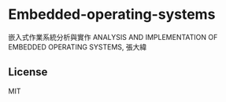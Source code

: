 # Embedded-operating-systems

嵌入式作業系統分析與實作 ANALYSIS AND IMPLEMENTATION OF EMBEDDED OPERATING SYSTEMS, 張大緯

## License

MIT